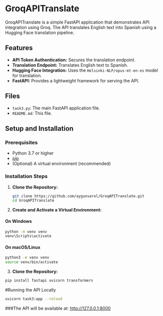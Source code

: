 # GroqAPITranslate

GroqAPITranslate is a simple FastAPI application that demonstrates API integration using Groq. The API translates English text into Spanish using a Hugging Face translation pipeline.

## Features

- **API Token Authentication:** Secures the translation endpoint.
- **Translation Endpoint:** Translates English text to Spanish.
- **Hugging Face Integration:** Uses the `Helsinki-NLP/opus-mt-en-es` model for translation.
- **FastAPI:** Provides a lightweight framework for serving the API.

## Files

- `task3.py`: The main FastAPI application file.
- `README.md`: This file.

## Setup and Installation

### Prerequisites

- Python 3.7 or higher
- [pip](https://pip.pypa.io/en/stable/installation/)
- (Optional) A virtual environment (recommended)

### Installation Steps

1. **Clone the Repository:**

   ```bash
   git clone https://github.com/aygunvarol/GroqAPITranslate.git
   cd GroqAPITranslate
   ```

2. **Create and Activate a Virtual Environment:**


#### On Windows
```bash
python -m venv venv
venv\Scripts\activate
```
#### On macOS/Linux
```bash
python3 -m venv venv
source venv/bin/activate
```

3. **Clone the Repository:**

```bash
pip install fastapi uvicorn transformers
```

#Running the API Locally

```bash
uvicorn task3:app --reload
```

###The API will be available at: http://127.0.0.1:8000



